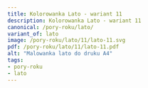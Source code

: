 ```yaml
---
title: Kolorowanka Lato - wariant 11
description: Kolorowanka Lato - wariant 11
canonical: /pory-roku/lato/
variant_of: lato
image: /pory-roku/lato/11/lato-11.svg
pdf: /pory-roku/lato/11/lato-11.pdf
alt: "Malowanka lato do druku A4"
tags:
- pory-roku
- lato
---
```

